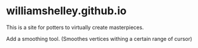 # williamshelley.github.io

This is a site for potters to virtually create masterpieces.


Add a smoothing tool. (Smoothes vertices withing a certain range of cursor)